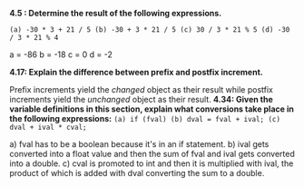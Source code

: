 **4.5 : Determine the result of the following expressions.**

`(a) -30 * 3 + 21 / 5
(b) -30 + 3 * 21 / 5
(c) 30 / 3 * 21 % 5
(d) -30 / 3 * 21 % 4`

a = -86
b = -18
c = 0
d = -2

**4.17: Explain the difference between prefix and postfix increment.**

Prefix increments yield the _changed_ object as their result while postfix increments yield the _unchanged_ object as their result.
**4.34: Given the variable definitions in this section, explain what conversions take place in the following expressions:**
`(a) if (fval)
(b) dval = fval + ival;
(c) dval + ival * cval;`

a) fval has to be a boolean because it's in an if statement.
b) ival gets converted into a float value and then the sum of fval and ival gets converted into a double.
c) cval is promoted to int and then it is multiplied with ival, the product of which is added with dval converting the sum to a double.
